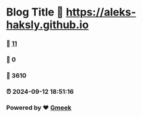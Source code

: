 # Blog Title :link: https://aleks-haksly.github.io 
### :page_facing_up: [11](https://aleks-haksly.github.io/tag.html) 
### :speech_balloon: 0 
### :hibiscus: 3610 
### :alarm_clock: 2024-09-12 18:51:16 
### Powered by :heart: [Gmeek](https://github.com/Meekdai/Gmeek)
